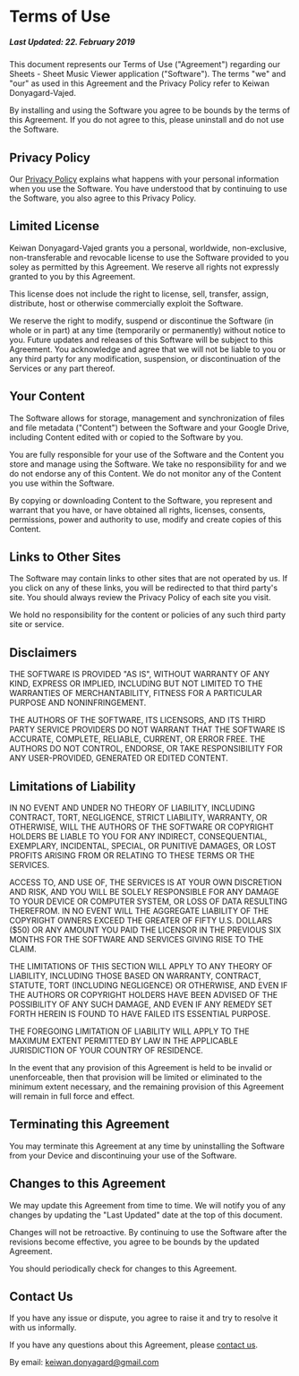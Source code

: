 # Terms of Use
##### Last Updated: 22. February 2019

This document represents our Terms of Use ("Agreement") regarding our Sheets - Sheet Music Viewer application ("Software"). The terms "we" and "our" as used in this Agreement and the Privacy Policy refer to Keiwan Donyagard-Vajed.

By installing and using the Software you agree to be bounds by the terms of this Agreement. If you do not agree to this, please uninstall and do not use the Software.

## Privacy Policy

Our [Privacy Policy](https://www.keiwando.com/sheets/policies/privacy-policy) explains what happens with your personal information when you use the Software. You have understood that by continuing to use the Software, you also agree to this Privacy Policy.

## Limited License

Keiwan Donyagard-Vajed grants you a personal, worldwide, non-exclusive, non-transferable and revocable license to use the Software provided to you soley as permitted by this Agreement. We reserve all rights not expressly granted to you by this Agreement.

This license does not include the right to license, sell, transfer, assign, distribute, host or otherwise commercially exploit the Software.

We reserve the right to modify, suspend or discontinue the Software (in whole or in part) at any time (temporarily or permanently) without notice to you. Future updates and releases of this Software will be subject to this Agreement. You acknowledge and agree that we will not be liable to you or any third party for any modification, suspension, or discontinuation of the Services or any part thereof.

## Your Content

The Software allows for storage, management and synchronization of files and file metadata ("Content") between the Software and your Google Drive, including Content edited with or copied to the Software by you.

You are fully responsible for your use of the Software and the Content you store and manage using the Software. We take no responsibility for and we do not endorse any of this Content. We do not monitor any of the Content you use within the Software.

By copying or downloading Content to the Software, you represent and warrant that you have, or have obtained all rights, licenses, consents, permissions, power and authority to use, modify and create copies of this Content.

## Links to Other Sites

The Software may contain links to other sites that are not operated by us. If you click on any of these links, you will be redirected to that third party's site. You should always review the Privacy Policy of each site you visit. 

We hold no responsibility for the content or policies of any such third party site or service.

## Disclaimers

THE SOFTWARE IS PROVIDED "AS IS", WITHOUT WARRANTY OF ANY KIND, EXPRESS OR IMPLIED, INCLUDING BUT NOT LIMITED TO THE WARRANTIES OF MERCHANTABILITY, FITNESS FOR A PARTICULAR PURPOSE AND NONINFRINGEMENT. 

THE AUTHORS OF THE SOFTWARE, ITS LICENSORS, AND ITS THIRD PARTY SERVICE PROVIDERS DO NOT WARRANT THAT THE SOFTWARE IS ACCURATE, COMPLETE, RELIABLE, CURRENT, OR ERROR FREE. THE AUTHORS DO NOT CONTROL, ENDORSE, OR TAKE RESPONSIBILITY FOR ANY USER-PROVIDED, GENERATED OR EDITED CONTENT.


## Limitations of Liability

IN NO EVENT AND UNDER NO THEORY OF LIABILITY, INCLUDING CONTRACT, TORT, NEGLIGENCE, STRICT LIABILITY, WARRANTY, OR OTHERWISE, WILL THE AUTHORS OF THE SOFTWARE OR COPYRIGHT HOLDERS BE LIABLE TO YOU FOR ANY INDIRECT, CONSEQUENTIAL, EXEMPLARY, INCIDENTAL, SPECIAL, OR PUNITIVE DAMAGES, OR LOST PROFITS ARISING FROM OR RELATING TO THESE TERMS OR THE SERVICES.

ACCESS TO, AND USE OF, THE SERVICES IS AT YOUR OWN DISCRETION AND RISK, AND YOU WILL BE SOLELY RESPONSIBLE FOR ANY DAMAGE TO YOUR DEVICE OR COMPUTER SYSTEM, OR LOSS OF DATA RESULTING THEREFROM. IN NO EVENT WILL THE AGGREGATE LIABILITY OF THE COPYRIGHT OWNERS EXCEED THE GREATER OF FIFTY U.S. DOLLARS ($50) OR ANY AMOUNT YOU PAID THE LICENSOR IN THE PREVIOUS SIX MONTHS FOR THE SOFTWARE AND SERVICES GIVING RISE TO THE CLAIM.

THE LIMITATIONS OF THIS SECTION WILL APPLY TO ANY THEORY OF LIABILITY, INCLUDING THOSE BASED ON WARRANTY, CONTRACT, STATUTE, TORT (INCLUDING NEGLIGENCE) OR OTHERWISE, AND EVEN IF THE AUTHORS OR COPYRIGHT HOLDERS HAVE BEEN ADVISED OF THE POSSIBILITY OF ANY SUCH DAMAGE, AND EVEN IF ANY REMEDY SET FORTH HEREIN IS FOUND TO HAVE FAILED ITS ESSENTIAL PURPOSE. 

THE FOREGOING LIMITATION OF LIABILITY WILL APPLY TO THE MAXIMUM EXTENT PERMITTED BY LAW IN THE APPLICABLE JURISDICTION OF YOUR COUNTRY OF RESIDENCE.

In the event that any provision of this Agreement is held to be invalid or unenforceable, then that provision will be limited or eliminated to the minimum extent necessary, and the remaining provision of this Agreement will remain in full force and effect.

## Terminating this Agreement

You may terminate this Agreement at any time by uninstalling the Software from your Device and discontinuing your use of the Software.

## Changes to this Agreement

We may update this Agreement from time to time. We will notify you of any changes by updating the "Last Updated" date at the top of this document. 

Changes will not be retroactive. By continuing to use the Software after the revisions become effective, you agree to be bounds by the updated Agreement.

You should periodically check for changes to this Agreement.

## Contact Us

If you have any issue or dispute, you agree to raise it and try to resolve it with us informally.

If you have any questions about this Agreement, please [contact us](https://keiwando.com/contact).

By email: keiwan.donyagard@gmail.com
